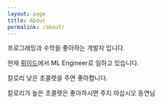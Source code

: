 ```yaml
---
layout: page
title: About
permalink: /about/
---
```


프로그래밍과 수학을 좋아하는 개발자 입니다.

현재 [뤼이드]에서 ML Engineer로 일하고 있습니다.

칼로리 낮은 초콜렛을 주면 좋아합니다.

칼로리가 높은 초콜렛은 좋아하시면 주지 마십시오 동연님

[뤼이드]: https://riiid.co
